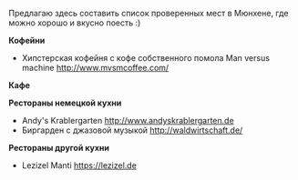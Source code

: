Предлагаю здесь составить список проверенных мест в Мюнхене, где можно хорошо и вкусно поесть :)

**Кофейни**
* Хипстерская кофейня с кофе собственного помола Man versus machine http://www.mvsmcoffee.com/

**Кафе**

**Рестораны немецкой кухни**
* Andy's Krablergarten http://www.andyskrablergarten.de
* Биргарден с джазовой музыкой http://waldwirtschaft.de/

**Рестораны другой кухни**
* Lezizel Manti https://lezizel.de
